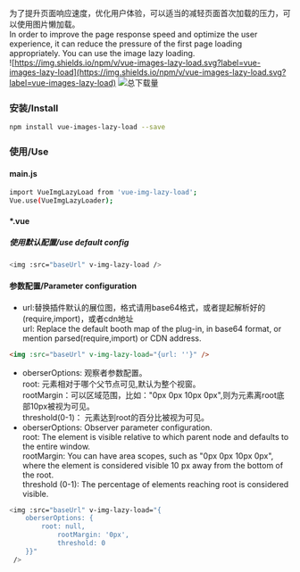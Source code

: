 为了提升页面响应速度，优化用户体验，可以适当的减轻页面首次加载的压力，可以使用图片懒加载。  
In order to improve the page response speed and optimize the user experience, it can reduce the pressure of the first page loading appropriately. You can use the image lazy loading.
</br>
![https://img.shields.io/npm/v/vue-images-lazy-load.svg?label=vue-images-lazy-load](https://img.shields.io/npm/v/vue-images-lazy-load.svg?label=vue-images-lazy-load)  ![总下载量](https://img.shields.io/npm/dt/vue-images-lazy-load.svg)
    
### 安装/Install
```bash
npm install vue-images-lazy-load --save
```
### 使用/Use
#### main.js
```bash
import VueImgLazyLoad from 'vue-img-lazy-load';
Vue.use(VueImgLazyLoader);
```
#### *.vue
##### 使用默认配置/use default config
```bash
<img :src="baseUrl" v-img-lazy-load />
```
#### 参数配置/Parameter configuration
* url:替换插件默认的展位图，格式请用base64格式，或者提起解析好的(require,import)，或者cdn地址  
url: Replace the default booth map of the plug-in, in base64 format, or mention parsed(require,import) or CDN address.
```html
<img :src="baseUrl" v-img-lazy-load="{url: ''}" />
```
* oberserOptions: 观察者参数配置。  
  root: 元素相对于哪个父节点可见,默认为整个视窗。  
  rootMargin：可以区域范围，比如："0px 0px 10px 0px",则为元素离root底部10px被视为可见。  
  threshold(0-1)： 元素达到root的百分比被视为可见。
* oberserOptions: Observer parameter configuration.  
  root: The element is visible relative to which parent node and defaults to the entire window.  
  rootMargin: You can have area scopes, such as "0px 0px 10px 0px", where the element is considered visible 10 px away from the bottom of the root.  
  threshold (0-1): The percentage of elements reaching root is considered visible.
```bash html
<img :src="baseUrl" v-img-lazy-load="{
    oberserOptions: {
        root: null,
		    rootMargin: '0px',
		    threshold: 0
    }}"
 />
```
